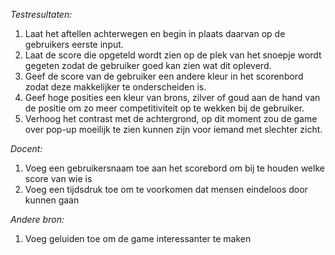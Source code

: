 _Testresultaten:_
1. Laat het aftellen achterwegen en begin in plaats daarvan op de gebruikers eerste input.
2. Laat de score die opgeteld wordt zien op de plek van het snoepje wordt gegeten zodat de gebruiker goed kan zien wat dit opleverd.
3. Geef de score van de gebruiker een andere kleur in het scorenbord zodat deze makkelijker te onderscheiden is.
4. Geef hoge posities een kleur van brons, zilver of goud aan de hand van de positie om zo meer competitiviteit op te wekken bij de gebruiker.
5. Verhoog het contrast met de achtergrond, op dit moment zou de game over pop-up moeilijk te zien kunnen zijn voor iemand met slechter zicht.

_Docent:_
1. Voeg een gebruikersnaam toe aan het scorebord om bij te houden welke score van wie is
2. Voeg een tijdsdruk toe om te voorkomen dat mensen eindeloos door kunnen gaan

_Andere bron:_
1. Voeg geluiden toe om de game interessanter te maken
